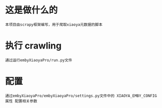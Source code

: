 # 这是做什么的

    本项目由scrapy框架编写，用于爬取xiaoya元数据的脚本

# 执行 crawling

    通过运行embyXiaoyaPro/run.py文件

# 配置

    通过embyXiaoyaPro/embyXiaoyaPro/settings.py文件中的 XIAOYA_EMBY_CONFIG 属性 配置相关参数